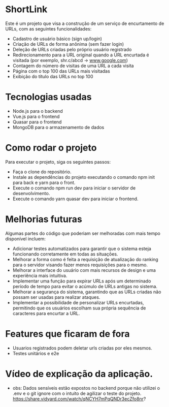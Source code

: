 # ShortLink
Este é um projeto que visa a construção de um serviço de encurtamento de URLs, com as seguintes funcionalidades:

- Cadastro de usuário básico (sign up/login)
- Criação de URLs de forma anônima (sem fazer login)
- Deleção de URLs criadas pelo próprio usuário registrado
- Redirecionamento para a URL original quando a URL encurtada é visitada (por exemplo, shr.c/abcd -> www.google.com)
- Contagem do número de visitas de uma URL a cada visita
- Página com o top 100 das URLs mais visitadas
- Exibição do título das URLs no top 100

# Tecnologias usadas

- Node.js para o backend
- Vue.js para o frontend
- Quasar para o frontend
- MongoDB para o armazenamento de dados


# Como rodar o projeto
Para executar o projeto, siga os seguintes passos:

- Faça o clone do repositório.
- Instale as dependências do projeto executando o comando npm init para back e yarn para o front.
- Execute o comando npm run dev para iniciar o servidor de desenvolvimento.
- Execute o comando yarn quasar dev para iniciar o frontend.

# Melhorias futuras
Algumas partes do código que poderiam ser melhoradas com mais tempo disponível incluem:

- Adicionar testes automatizados para garantir que o sistema esteja funcionando corretamente em todas as situações.
- Melhorar a forma como é feita a requisição de atualização do ranking para o servidor visando fazer menos requisições para o mesmo.
- Melhorar a interface do usuário com mais recursos de design e uma experiência mais intuitiva.
- Implementar uma função para expirar URLs após um determinado período de tempo para evitar o acúmulo de URLs antigas no sistema.
- Melhorar a segurança do sistema, garantindo que as URLs criadas não possam ser usadas para realizar ataques.
- Implementar a possibilidade de personalizar URLs encurtadas, permitindo que os usuários escolham sua própria sequência de caracteres para encurtar a URL.

# Features que ficaram de fora

- Usuarios registrados podem deletar urls criadas por eles mesmos.
- Testes unitários e e2e
 
 # Vídeo de explicação da aplicação.
 - obs: Dados sensíveis estão expostos no backend porque não utilizei o .env e o git ignore com o intuito de agilizar o teste do projeto. 
 https://share.vidyard.com/watch/qNCYH7mPqQNDr3ecZfo8nr?
 
